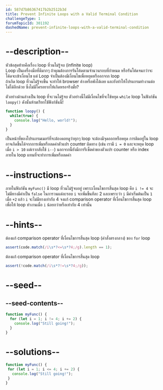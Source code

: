 ```yaml
---
id: 587d7b86367417b2b2512b3d
title: Prevent Infinite Loops with a Valid Terminal Condition
challengeType: 1
forumTopicId: 301192
dashedName: prevent-infinite-loops-with-a-valid-terminal-condition
---
```


# --description--

หัวข้อสุดท้ายคือเรื่อง loop ที่วนไม่รู้จบ (infinite loop)  
Loop เป็นเครื่องมือที่ดีมากๆ ถ้าคุณต้องการรันโค้ดตามจำนวนรอบที่กำหนด หรือรันโค้ดจนกว่าจะโค้ดจะเข้าเงื่อนไข แต่ Loop จำเป็นต้องมีเงื่อนไขเพื่อหยุดหรืออกจาก loop  
ถ้าเกิด loop ที่วนไม่รู้จบขึ้น จะทำให้ browser ค้างหรือพังได้เลย และยังทำให้โปรแกรมทำงานต่อไม่ได้อีกด้วย ซึ่งไม่มีใครอยากให้เกิดหรอจริงมั้ย?

ตัวอย่างด้านล่างเป็น loop ที่จะวนไม่รู้จบ ตัวอย่างนี้ไม่มีเงื่อนไขที่จะใช้หยุด `while` loop ในฟังก์ชัน `loopy()` ดังนั้นห้ามเรียกใช้ฟังก์ชันนี้!

```js
function loopy() {
  while(true) {
    console.log("Hello, world!");
  }
}
```

เป็นหน้าที่ของโปรแกรมเมอร์ที่จะต้องคอยดูว่าทุกๆ loop จะต้องมีจุดออกหรือหยุด
การติดอยู่ใน loop อาจเกิดขึ้นได้จากการเพิ่มหรือลดค่าตัวแปร counter ผิดทาง (เช่น เรามี `i = 0` และจะหยุด loop เมื่อ `i > 10` แต่เรากลับใช้ `i--`) นอกจากนี้ยังมีการรีเซ็ตค่าของตัวแปร counter หรือ index ภายใน loop แทนที่จะทำการเพิ่มหรือลดค่า


# --instructions--

ภายในฟังก์ชัน `myFunc()` มี loop ที่วนไม่รู้จบอยู่ เพราะเงื่อนไขการสิ้นสุด loop คือ `i != 4` จะไม่มีทางมีค่าเป็น `false` 
ในการวนแต่ละรอบ `i` จะเพิ่มขึ้นทีละ 2 และเพราะว่า `i` มีค่าเริ่มต้นเป็น `1` เมื่อ `+2` แล้ว `i` จะไม่มีทางเท่ากับ 4 
จงแก้ comparison operator ที่เงื่อนไขการสิ้นสุด loop เพื่อให้ loop ทำงานเมื่อ `i` น้อยกว่าหรือเท่ากับ 4 เท่านั้น

# --hints--

ต้องแก้ comparison operator ที่เงื่อนไขการสิ้นสุด loop (คำสั่งตรงกลาง) ของ `for` loop

```js
assert(code.match(/i\s*?<=\s*?4;/g).length == 1);
```

ต้องแก้ comparison operator ที่เงื่อนไขการสิ้นสุด loop

```js
assert(!code.match(/i\s*?!=\s*?4;/g));
```

# --seed--

## --seed-contents--

```js
function myFunc() {
  for (let i = 1; i != 4; i += 2) {
    console.log("Still going!");
  }
}
```

# --solutions--

```js
function myFunc() {
 for (let i = 1; i <= 4; i += 2) {
   console.log("Still going!");
 }
}
```
